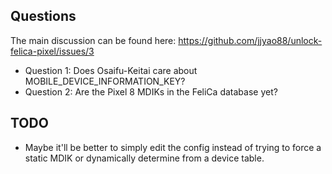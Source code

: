 ## Questions

The main discussion can be found here: https://github.com/jjyao88/unlock-felica-pixel/issues/3

* Question 1: Does Osaifu-Keitai care about MOBILE_DEVICE_INFORMATION_KEY?
* Question 2: Are the Pixel 8 MDIKs in the FeliCa database yet?

## TODO 
* Maybe it'll be better to simply edit the config instead of trying to force a static MDIK or dynamically determine from a device table.
